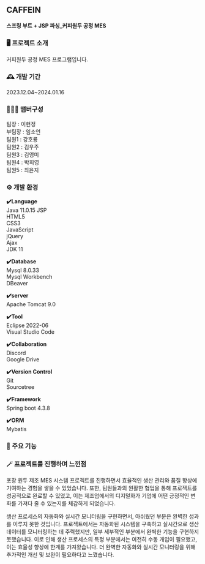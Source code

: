 ## CAFFEIN
**스프링 부트 + JSP 파싱_커피원두 공정 MES**

### 🖥️ 프로젝트 소개
커피원두 공정 MES 프로그램입니다.

### 🕰️ 개발 기간
2023.12.04~2024.01.16

### 🧑‍🤝‍🧑 맴버구성
팀장 : 이현정  
부팀장 : 임소언  
팀원1 : 강호룡  
팀원2 : 김우주   
팀원3 : 김영미   
팀원4 : 박희영  
팀원5 : 최윤지  

### ⚙️ 개발 환경
**✔️Language**  
Java 11.0.15 
JSP  
HTML5  
CSS3  
JavaScript  
jQuery  
Ajax   
JDK 11  

**✔️Database**  
Mysql 8.0.33  
Mysql Workbench  
DBeaver  

**✔️server**  
Apache Tomcat 9.0


**✔️Tool**  
Eclipse 2022-06  
Visual Studio Code  


**✔️Collaboration**  
Discord  
Google Drive  


**✔️Version Control**  
Git  
Sourcetree  


**✔️Framework**  
Spring boot 4.3.8  


**✔️ORM**  
Mybatis   

### 📌 주요 기능


### 🪄 프로젝트를 진행하며 느낀점
포장 원두 제조 MES 시스템 프로젝트를 진행하면서 효율적인 생산 관리와 품질 향상에 기여하는 경험을 쌓을 수 있었습니다.
또한, 팀원들과의 원활한 협업을 통해 프로젝트를 성공적으로 완료할 수 있었고, 이는 제조업에서의 디지털화가 기업에 어떤 긍정적인 변화를 가져다 줄 수 있는지를 체감하게 되었습니다.

생산 프로세스의 자동화와 실시간 모니터링을 구현하면서, 아쉬웠던 부분은 완벽한 성과를 이루지 못한 것입니다.
프로젝트에서는 자동화된 시스템을 구축하고 실시간으로 생산 데이터를 모니터링하는 데 주력했지만, 일부 세부적인 부분에서 완벽한 기능을 구현하지 못했습니다.
이로 인해 생산 프로세스의 특정 부분에서는 여전히 수동 개입이 필요했고, 이는 효율성 향상에 한계를 가져왔습니다. 더 완벽한 자동화와 실시간 모니터링을 위해 추가적인 개선 및 보완이 필요하다고 느꼈습니다.
